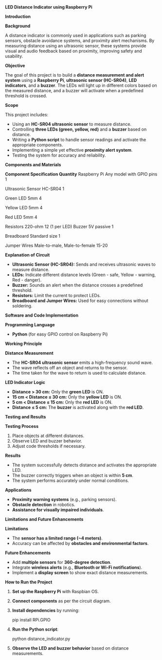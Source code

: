 **LED Distance Indicator using Raspberry Pi** 

**Introduction** 

**Background** 

A distance indicator is commonly used in applications such as parking sensors, obstacle avoidance systems, and proximity alert mechanisms. By measuring distance using an ultrasonic sensor, these systems provide visual and audio feedback based on proximity, improving safety and usability. 

**Objective** 

The goal of this project is to build a **distance measurement and alert system** using a **Raspberry Pi**, **ultrasonic sensor (HC-SR04)**, **LED indicators**, and a **buzzer**. The LEDs will light up in different colors based on the measured distance, and a buzzer will activate when a predefined threshold is crossed. 

**Scope** 

This project includes: 

- Using an **HC-SR04 ultrasonic sensor** to measure distance. 
- Controlling **three LEDs (green, yellow, red)** and a **buzzer** based on distance. 
- Writing a **Python script** to handle sensor readings and activate the appropriate components. 
- Implementing a simple yet effective **proximity alert system**. 
- Testing the system for accuracy and reliability. 

**Components and Materials** 

**Component  Specification  Quantity** Raspberry Pi  Any model with GPIO pins  1 

Ultrasonic Sensor HC-SR04  1 

Green LED  5mm  4 

Yellow LED  5mm  4 

Red LED  5mm  4 

Resistors  220-ohm  12 (1 per LED) Buzzer  5V passive  1 

Breadboard  Standard size  1 

Jumper Wires  Male-to-male, Male-to-female 15-20 


**Explanation of Circuit** 

- **Ultrasonic Sensor (HC-SR04):** Sends and receives ultrasonic waves to measure distance. 
- **LEDs:** Indicate different distance levels (Green - safe, Yellow - warning, Red - danger). 
- **Buzzer:** Sounds an alert when the distance crosses a predefined threshold. 
- **Resistors:** Limit the current to protect LEDs. 
- **Breadboard and Jumper Wires:** Used for easy connections without soldering. 

**Software and Code Implementation** 

**Programming Language** 

- **Python** (for easy GPIO control on Raspberry Pi) 

**Working Principle** 

**Distance Measurement** 

- The **HC-SR04 ultrasonic sensor** emits a high-frequency sound wave. 
- The wave reflects off an object and returns to the sensor. 
- The time taken for the wave to return is used to calculate distance. 

**LED Indicator Logic** 

- **Distance > 30 cm:** Only the **green LED** is ON. 
- **15 cm < Distance ≤ 30 cm:** Only the **yellow LED** is ON. 
- **5 cm < Distance ≤ 15 cm:** Only the **red LED** is ON. 
- **Distance ≤ 5 cm:** The **buzzer** is activated along with the **red LED**. 

**Testing and Results** 

**Testing Process** 

1. Place objects at different distances. 
1. Observe LED and buzzer behavior. 
1. Adjust code thresholds if necessary. 

**Results** 

- The system successfully detects distance and activates the appropriate LED. 
- The buzzer correctly triggers when an object is within **5 cm**. 
- The system performs accurately under normal conditions. 

**Applications** 

- **Proximity warning systems** (e.g., parking sensors). 
- **Obstacle detection** in robotics. 
- **Assistance for visually impaired individuals**. 

**Limitations and Future Enhancements** 

**Limitations** 

- The **sensor has a limited range (~4 meters)**. 
- Accuracy can be affected by **obstacles and environmental factors**. 

**Future Enhancements** 

- Add **multiple sensors** for **360-degree detection**. 
- Integrate **wireless alerts** (e.g., **Bluetooth or Wi-Fi notifications**). 
- Implement a **display screen** to show exact distance measurements. 

**How to Run the Project** 

1. **Set up the Raspberry Pi** with Raspbian OS. 
1. **Connect components** as per the circuit diagram. 
1. **Install dependencies** by running: 

   pip install RPi.GPIO 

4. **Run the Python script**: 

   python distance\_indicator.py 

5. **Observe the LED and buzzer behavior** based on distance measurements. 
